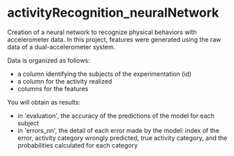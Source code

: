 # activityRecognition_neuralNetwork
Creation of a neural network to recognize physical behaviors with accelerometer data. 
In this project, features were generated using the raw data of a dual-accelerometer system. 

Data is organized as follows: 
- a column identifying the subjects of the experimentation (id)
- a column for the activity realized
- columns for the features 

You will obtain as results: 
- in 'evaluation', the accuracy of the predictions of the model for each subject
- in 'errors_nn', the detail of each error made by the model: index of the error, activity category wrongly predicted, true activity category, and the probabilities calculated for each category
